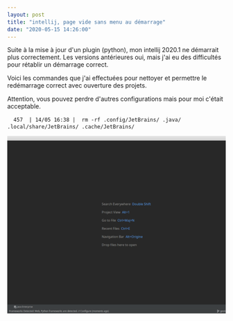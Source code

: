 ```yaml
---
layout: post
title: "intellij, page vide sans menu au démarrage"
date: "2020-05-15 14:26:00"
---
```

Suite à la mise à jour d'un plugin (python), mon intellij 2020.1 ne démarrait plus correctement. Les versions antérieures oui, mais j'ai eu des difficultés pour rétablir un démarrage correct.

Voici les commandes que j'ai effectuées pour nettoyer et permettre le redémarrage correct avec ouverture des projets.

Attention, vous pouvez perdre d'autres configurations mais pour moi c'était acceptable.

```
  457  | 14/05 16:38 |  rm -rf .config/JetBrains/ .java/ .local/share/JetBrains/ .cache/JetBrains/
```

![2020-05-15-intellij-page-vide-sans-menu-au-demarrage.png](assets/images/2020-05-15-intellij-page-vide-sans-menu-au-demarrage.png)
